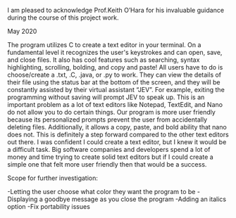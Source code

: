 I am pleased to acknowledge Prof.Keith O’Hara for his invaluable guidance during the course of this project work. 

May 2020

The program utilizes C to create a text editor in your terminal. On a fundamental level it recognizes the user's keystrokes and can open, save, and close files. It also has cool features such as searching, syntax highlighting, scrolling, bolding, and copy and paste!
 All users have to do is choose/create a .txt, .C, .java, or .py to work. They can view the details of their file using the status bar at the bottom of the screen, and they will be constantly assisted by their virtual assistant “JEV”.  For example, exiting the programming without saving will prompt JEV to speak up. 
This is an important problem as a lot of text editors like Notepad, TextEdit, and Nano do not allow you to do certain things. Our program is more user friendly because its personalized prompts prevent the user from accidentally deleting files. Additionally, it allows a copy, paste, and bold ability that nano does not. This is definitely a step forward compared to the other text editors out there. 
I was confident I could create a text editor, but I knew it would be a difficult task. Big software companies and developers spend a lot of money and time trying to create solid text editors but if I could create a simple one that felt more user friendly then that would be a success. 

Scope for further investigation:

-Letting the user choose what color they want the program to be
-Displaying a goodbye message as you close the program
-Adding an italics option
-Fix portability issues
 
